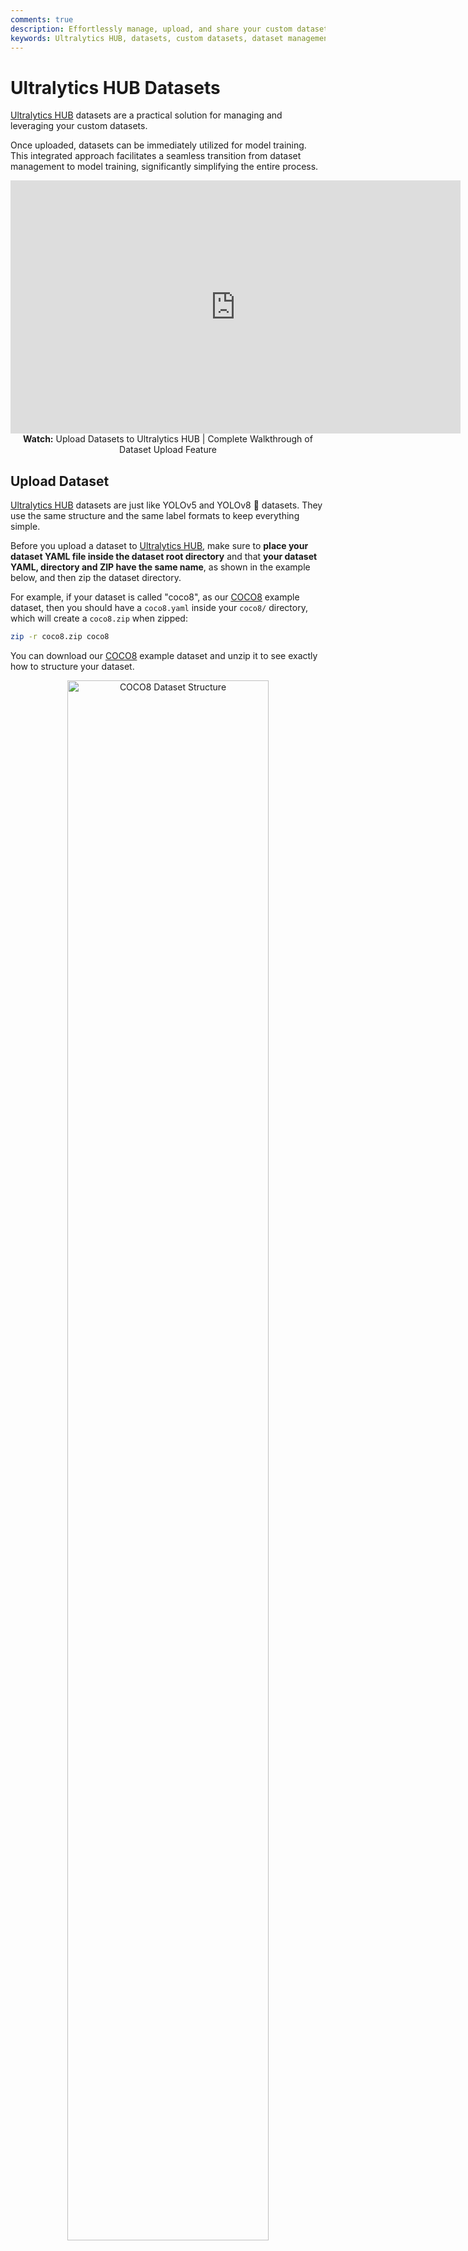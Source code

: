 ```yaml
---
comments: true
description: Effortlessly manage, upload, and share your custom datasets on Ultralytics HUB for seamless model training integration. Simplify your workflow today!
keywords: Ultralytics HUB, datasets, custom datasets, dataset management, model training, upload datasets, share datasets, dataset workflow
---
```


# Ultralytics HUB Datasets

[Ultralytics HUB](https://www.ultralytics.com/hub) datasets are a practical solution for managing and leveraging your custom datasets.

Once uploaded, datasets can be immediately utilized for model training. This integrated approach facilitates a seamless transition from dataset management to model training, significantly simplifying the entire process.

<p align="center">
  <iframe loading="lazy" width="720" height="405" src="https://www.youtube.com/embed/R42s2zFtNIY"
    title="YouTube video player" frameborder="0"
    allow="accelerometer; autoplay; clipboard-write; encrypted-media; gyroscope; picture-in-picture; web-share"
    allowfullscreen>
  </iframe>
  <br>
  <strong>Watch:</strong> Upload Datasets to Ultralytics HUB | Complete Walkthrough of Dataset Upload Feature
</p>

## Upload Dataset

[Ultralytics HUB](https://www.ultralytics.com/hub) datasets are just like YOLOv5 and YOLOv8 🚀 datasets. They use the same structure and the same label formats to keep everything simple.

Before you upload a dataset to [Ultralytics HUB](https://www.ultralytics.com/hub), make sure to **place your dataset YAML file inside the dataset root directory** and that **your dataset YAML, directory and ZIP have the same name**, as shown in the example below, and then zip the dataset directory.

For example, if your dataset is called "coco8", as our [COCO8](https://docs.ultralytics.com/datasets/detect/coco8/) example dataset, then you should have a `coco8.yaml` inside your `coco8/` directory, which will create a `coco8.zip` when zipped:

```bash
zip -r coco8.zip coco8
```

You can download our [COCO8](https://github.com/ultralytics/hub/blob/main/example_datasets/coco8.zip) example dataset and unzip it to see exactly how to structure your dataset.

<p align="center">
  <img  src="https://github.com/ultralytics/docs/releases/download/0/coco8-dataset-structure.avif" alt="COCO8 Dataset Structure" width="80%">
</p>

The dataset YAML is the same standard YOLOv5 and YOLOv8 YAML format.

!!! example "coco8.yaml"

    ```yaml
    --8<-- "ultralytics/cfg/datasets/coco8.yaml"
    ```

After zipping your dataset, you should [validate it](https://docs.ultralytics.com/reference/hub/__init__/#ultralytics.hub.check_dataset) before uploading it to [Ultralytics HUB](https://www.ultralytics.com/hub). [Ultralytics HUB](https://www.ultralytics.com/hub) conducts the dataset validation check post-upload, so by ensuring your dataset is correctly formatted and error-free ahead of time, you can forestall any setbacks due to dataset rejection.

```python
from ultralytics.hub import check_dataset

check_dataset("path/to/dataset.zip", task="detect")
```

Once your dataset ZIP is ready, navigate to the [Datasets](https://hub.ultralytics.com/datasets) page by clicking on the **Datasets** button in the sidebar and click on the **Upload Dataset** button on the top right of the page.

![Ultralytics HUB screenshot of the Datasets page with an arrow pointing to the Datasets button in the sidebar and one to the Upload Dataset button](https://github.com/ultralytics/docs/releases/download/0/ultralytics-hub-datasets-upload.avif)

??? tip

    You can upload a dataset directly from the [Home](https://hub.ultralytics.com/home) page.

    ![Ultralytics HUB screenshot of the Home page with an arrow pointing to the Upload Dataset card](https://github.com/ultralytics/docs/releases/download/0/ultralytics-hub-upload-dataset-card.avif)

This action will trigger the **Upload Dataset** dialog.

Select the dataset task of your dataset and upload it in the _Dataset .zip file_ field.

You have the additional option to set a custom name and description for your [Ultralytics HUB](https://www.ultralytics.com/hub) dataset.

When you're happy with your dataset configuration, click **Upload**.

![Ultralytics HUB screenshot of the Upload Dataset dialog with arrows pointing to dataset task, dataset file and Upload button](https://github.com/ultralytics/docs/releases/download/0/hub-upload-dataset-dialog.avif)

After your dataset is uploaded and processed, you will be able to access it from the [Datasets](https://hub.ultralytics.com/datasets) page.

![Ultralytics HUB screenshot of the Datasets page with an arrow pointing to one of the datasets](https://github.com/ultralytics/docs/releases/download/0/hub-datasets-page.avif)

You can view the images in your dataset grouped by splits (Train, Validation, Test).

![Ultralytics HUB screenshot of the Dataset page with an arrow pointing to the Images tab](https://github.com/ultralytics/docs/releases/download/0/hub-dataset-page-images-tab.avif)

??? tip

    Each image can be enlarged for better visualization.

    ![Ultralytics HUB screenshot of the Images tab inside the Dataset page with an arrow pointing to the expand icon](https://github.com/ultralytics/docs/releases/download/0/ultralytics-hub-images-tab-expand-icon.avif)

    ![Ultralytics HUB screenshot of the Images tab inside the Dataset page with one of the images expanded](https://github.com/ultralytics/docs/releases/download/0/ultralytics-hub-dataset-page-expanded-image.avif)

Also, you can analyze your dataset by click on the **Overview** tab.

![Ultralytics HUB screenshot of the Dataset page with an arrow pointing to the Overview tab](https://github.com/ultralytics/docs/releases/download/0/ultralytics-hub-overview-tab.avif)

Next, [train a model](./models.md#train-model) on your dataset.

![Ultralytics HUB screenshot of the Dataset page with an arrow pointing to the Train Model button](https://github.com/ultralytics/docs/releases/download/0/ultralytics-hub-dataset-page-train-model-button.avif)

## Download Dataset

Navigate to the Dataset page of the dataset you want to download, open the dataset actions dropdown and click on the **Download** option. This action will start downloading your dataset.

![Ultralytics HUB screenshot of the Dataset page with an arrow pointing to the Download option](https://github.com/ultralytics/docs/releases/download/0/hub-download-dataset-1.avif)

??? tip

    You can download a dataset directly from the [Datasets](https://hub.ultralytics.com/datasets) page.

    ![Ultralytics HUB screenshot of the Datasets page with an arrow pointing to the Download option of one of the datasets](https://github.com/ultralytics/docs/releases/download/0/ultralytics-hub-datasets-download-option.avif)

## Share Dataset

!!! info

    [Ultralytics HUB](https://www.ultralytics.com/hub)'s sharing functionality provides a convenient way to share datasets with others. This feature is designed to accommodate both existing [Ultralytics HUB](https://www.ultralytics.com/hub) users and those who have yet to create an account.

!!! note

    You have control over the general access of your datasets.

    You can choose to set the general access to "Private", in which case, only you will have access to it. Alternatively, you can set the general access to "Unlisted" which grants viewing access to anyone who has the direct link to the dataset, regardless of whether they have an [Ultralytics HUB](https://www.ultralytics.com/hub) account or not.

Navigate to the Dataset page of the dataset you want to share, open the dataset actions dropdown and click on the **Share** option. This action will trigger the **Share Dataset** dialog.

![Ultralytics HUB screenshot of the Dataset page with an arrow pointing to the Share option](https://github.com/ultralytics/docs/releases/download/0/ultralytics-hub-share-dataset.avif)

??? tip

    You can share a dataset directly from the [Datasets](https://hub.ultralytics.com/datasets) page.

    ![Ultralytics HUB screenshot of the Datasets page with an arrow pointing to the Share option of one of the datasets](https://github.com/ultralytics/docs/releases/download/0/hub-share-dataset-2.avif)

Set the general access to "Unlisted" and click **Save**.

![Ultralytics HUB screenshot of the Share Dataset dialog with an arrow pointing to the dropdown and one to the Save button](https://github.com/ultralytics/docs/releases/download/0/hub-share-dataset-dialog.avif)

Now, anyone who has the direct link to your dataset can view it.

??? tip

    You can easily click on the dataset's link shown in the **Share Dataset** dialog to copy it.

    ![Ultralytics HUB screenshot of the Share Dataset dialog with an arrow pointing to the dataset's link](https://github.com/ultralytics/docs/releases/download/0/hub-share-dataset-link.avif)

## Edit Dataset

Navigate to the Dataset page of the dataset you want to edit, open the dataset actions dropdown and click on the **Edit** option. This action will trigger the **Update Dataset** dialog.

![Ultralytics HUB screenshot of the Dataset page with an arrow pointing to the Edit option](https://github.com/ultralytics/docs/releases/download/0/hub-edit-dataset-1.avif)

??? tip

    You can edit a dataset directly from the [Datasets](https://hub.ultralytics.com/datasets) page.

    ![Ultralytics HUB screenshot of the Datasets page with an arrow pointing to the Edit option of one of the datasets](https://github.com/ultralytics/docs/releases/download/0/hub-edit-dataset-page.avif)

Apply the desired modifications to your dataset and then confirm the changes by clicking **Save**.

![Ultralytics HUB screenshot of the Update Dataset dialog with an arrow pointing to the Save button](https://github.com/ultralytics/docs/releases/download/0/hub-edit-dataset-save-button.avif)

## Delete Dataset

Navigate to the Dataset page of the dataset you want to delete, open the dataset actions dropdown and click on the **Delete** option. This action will delete the dataset.

![Ultralytics HUB screenshot of the Dataset page with an arrow pointing to the Delete option](https://github.com/ultralytics/docs/releases/download/0/hub-delete-dataset-option.avif)

??? tip

    You can delete a dataset directly from the [Datasets](https://hub.ultralytics.com/datasets) page.

    ![Ultralytics HUB screenshot of the Datasets page with an arrow pointing to the Delete option of one of the datasets](https://github.com/ultralytics/docs/releases/download/0/hub-delete-dataset-page.avif)

!!! note

    If you change your mind, you can restore the dataset from the [Trash](https://hub.ultralytics.com/trash) page.

    ![Ultralytics HUB screenshot of the Trash page with an arrow pointing to Trash button in the sidebar and one to the Restore option of one of the datasets](https://github.com/ultralytics/docs/releases/download/0/ultralytics-hub-trash-restore.avif)
